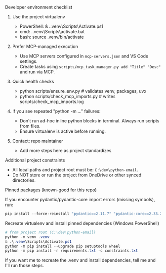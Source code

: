 Developer environment checklist

1) Use the project virtualenv
   - PowerShell: & .\.venv\Scripts\Activate.ps1
   - cmd: .\.venv\Scripts\activate.bat
   - bash: source .venv/bin/activate

2) Prefer MCP-managed execution
   - Use MCP servers configured in `mcp-servers.json` and VS Code settings.
   - Create tasks using `scripts/mcp_task_manager.py add "Title" "Desc"` and run via MCP.

3) Quick health checks
   - python scripts/ensure_env.py  # validates venv, packages, uvx
   - python scripts/check_mcp_imports.py  # writes scripts/check_mcp_imports.log

4) If you see repeated "python -m ..." failures:
   - Don't run ad-hoc inline python blocks in terminal. Always run scripts from files.
   - Ensure virtualenv is active before running.

5) Contact: repo maintainer
   - Add more steps here as project standardizes.

Additional project constraints

- All local paths and project root must be: `C:\dev\python-email`.
- Do NOT store or run the project from OneDrive or other synced directories.

Pinned packages (known-good for this repo)

If you encounter pydantic/pydantic-core import errors (missing symbols), run:

```powershell
pip install --force-reinstall "pydantic==2.11.7" "pydantic-core==2.33.2"
```

Recreate virtualenv and install pinned dependencies (Windows PowerShell)

```powershell
# from project root (C:\dev\python-email)
python -m venv .venv
& .\.venv\Scripts\Activate.ps1
python -m pip install --upgrade pip setuptools wheel
python -m pip install -r requirements.txt -c constraints.txt
```

If you want me to recreate the .venv and install dependencies, tell me and I'll run those steps.
